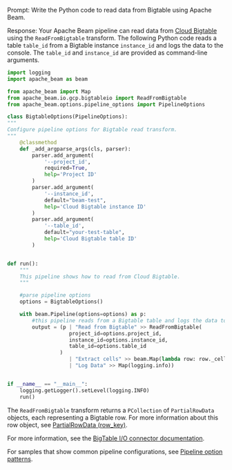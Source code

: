 Prompt:
Write the Python code to read data from Bigtable using Apache Beam.

Response:
Your Apache Beam pipeline can read data from [Cloud Bigtable](https://cloud.google.com/bigtable) using the `ReadFromBigtable` transform. The following Python code reads a table `table_id` from a Bigtable instance `instance_id` and logs the data to the console. The `table_id` and `instance_id` are provided as command-line arguments.

```python
import logging
import apache_beam as beam

from apache_beam import Map
from apache_beam.io.gcp.bigtableio import ReadFromBigtable
from apache_beam.options.pipeline_options import PipelineOptions

class BigtableOptions(PipelineOptions):
"""
Configure pipeline options for Bigtable read transform.
"""
    @classmethod
    def _add_argparse_args(cls, parser):
        parser.add_argument(
            '--project_id',
            required=True,
            help='Project ID'
        )
        parser.add_argument(
            '--instance_id',
            default="beam-test",
            help='Cloud Bigtable instance ID'
        )
        parser.add_argument(
            '--table_id',
            default="your-test-table",
            help='Cloud Bigtable table ID'
        )


def run():
    """
    This pipeline shows how to read from Cloud Bigtable.
    """

    #parse pipeline options
    options = BigtableOptions()

    with beam.Pipeline(options=options) as p:
        #this pipeline reads from a Bigtable table and logs the data to the console
        output = (p | "Read from Bigtable" >> ReadFromBigtable(
                    project_id=options.project_id,
                    instance_id=options.instance_id,
                    table_id=options.table_id
                 )
                    | "Extract cells" >> beam.Map(lambda row: row._cells)
                    | "Log Data" >> Map(logging.info))


if __name__ == "__main__":
    logging.getLogger().setLevel(logging.INFO)
    run()
```
The `ReadFromBigtable` transform returns a `PCollection` of `PartialRowData` objects, each representing a Bigtable row. For more information about this row object, see [PartialRowData (row_key)](https://cloud.google.com/python/docs/reference/bigtable/latest/row#class-googlecloudbigtablerowpartialrowdatarowkey).

For more information, see the [BigTable I/O connector documentation](https://beam.apache.org/releases/pydoc/current/apache_beam.io.gcp.bigtableio.html).

For samples that show common pipeline configurations, see [Pipeline option patterns](https://beam.apache.org/documentation/patterns/pipeline-options/).

